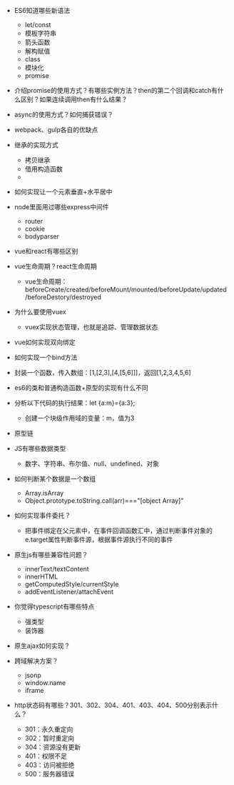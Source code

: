 + ES6知道哪些新语法
    - let/const
    - 模板字符串
    - 箭头函数
    - 解构赋值
    - class
    - 模块化
    - promise

+ 介绍promise的使用方式？有哪些实例方法？then的第二个回调和catch有什么区别？如果连续调用then有什么结果？

+ async的使用方式？如何捕获错误？

+ webpack、gulp各自的优缺点

+ 继承的实现方式
    - 拷贝继承
    - 借用构造函数
    - 

+ 如何实现让一个元素垂直+水平居中

+ node里面用过哪些express中间件
    - router
    - cookie
    - bodyparser

+ vue和react有哪些区别

+ vue生命周期？react生命周期
    - vue生命周期：beforeCreate/created/beforeMount/mounted/beforeUpdate/updated/beforeDestory/destroyed

+ 为什么要使用vuex
    - vuex实现状态管理，也就是追踪、管理数据状态

+ vue如何实现双向绑定

+ 如何实现一个bind方法

+ 封装一个函数，传入数组：[1,[2,3],[4,[5,6]]]，返回[1,2,3,4,5,6]

+ es6的类和普通构造函数+原型的实现有什么不同

+ 分析以下代码的执行结果：let {a:m}={a:3};
    - 创建一个块级作用域的变量：m，值为3

+ 原型链

+ JS有哪些数据类型
    - 数字、字符串、布尔值、null、undefined、对象

+ 如何判断某个数据是一个数组
    - Array.isArray
    - Object.prototype.toString.call(arr)==="[object Array]"

+ 如何实现事件委托？
    - 把事件绑定在父元素中，在事件回调函数汇中，通过判断事件对象的e.target属性判断事件源，根据事件源执行不同的事件

+ 原生js有哪些兼容性问题？
    - innerText/textContent
    - innerHTML
    - getComputedStyle/currentStyle
    - addEventListener/attachEvent

+ 你觉得typescript有哪些特点
    - 强类型
    - 装饰器

+ 原生ajax如何实现？

+ 跨域解决方案？
    - jsonp
    - window.name
    - iframe

+ http状态码有哪些？301、302、304、401、403、404、500分别表示什么？
    - 301：永久重定向
    - 302：暂时重定向
    - 304：资源没有更新
    - 401：权限不足
    - 403：访问被拒绝
    - 500：服务器错误